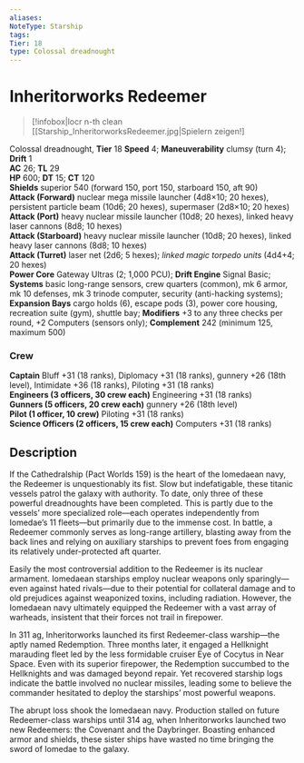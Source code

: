 ```yaml
---
aliases: 
NoteType: Starship
tags: 
Tier: 18
type: Colossal dreadnought 
---
```


# Inheritorworks Redeemer

> [!infobox|locr n-th clean
>  [[Starship_InheritorworksRedeemer.jpg|Spielern zeigen!]
> 
Colossal dreadnought, **Tier** 18 
**Speed** 4; **Maneuverability** clumsy (turn 4); **Drift** 1  
**AC** 26; **TL** 29  
**HP** 600; **DT** 15; **CT** 120  
**Shields** superior 540 (forward 150, port 150, starboard 150, aft 90)  
**Attack (Forward)** nuclear mega missile launcher (4d8×10; 20 hexes), persistent particle beam (10d6; 20 hexes), supermaser (2d8×10; 20 hexes)  
**Attack (Port)** heavy nuclear missile launcher (10d8; 20 hexes), linked heavy laser cannons (8d8; 10 hexes)  
**Attack (Starboard)** heavy nuclear missile launcher (10d8; 20 hexes), linked heavy laser cannons (8d8; 10 hexes)  
**Attack (Turret)** laser net (2d6; 5 hexes); _linked magic torpedo units_ (4d4+4; 20 hexes)  
**Power Core** Gateway Ultras (2; 1,000 PCU); **Drift Engine** Signal Basic; **Systems** basic long-range sensors, crew quarters (common), mk 6 armor, mk 10 defenses, mk 3 trinode computer, security (anti-hacking systems); **Expansion Bays** cargo holds (6), escape pods (3), power core housing, recreation suite (gym), shuttle bay; **Modifiers** +3 to any three checks per round, +2 Computers (sensors only); **Complement** 242 (minimum 125, maximum 500)

### Crew

**Captain** Bluff +31 (18 ranks), Diplomacy +31 (18 ranks), gunnery +26 (18th level), Intimidate +36 (18 ranks), Piloting +31 (18 ranks)  
**Engineers (3 officers, 30 crew each)** Engineering +31 (18 ranks)  
**Gunners (5 officers, 20 crew each)** gunnery +26 (18th level)  
**Pilot (1 officer, 10 crew)** Piloting +31 (18 ranks)  
**Science Officers (2 officers, 15 crew each)** Computers +31 (18 ranks)

## Description

If the Cathedralship (Pact Worlds 159) is the heart of the Iomedaean navy, the Redeemer is unquestionably its fist. Slow but indefatigable, these titanic vessels patrol the galaxy with authority. To date, only three of these powerful dreadnoughts have been completed. This is partly due to the vessels’ more specialized role—each operates independently from Iomedae’s 11 fleets—but primarily due to the immense cost. In battle, a Redeemer commonly serves as long-range artillery, blasting away from the back lines and relying on auxiliary starships to prevent foes from engaging its relatively under-protected aft quarter.  
  
Easily the most controversial addition to the Redeemer is its nuclear armament. Iomedaean starships employ nuclear weapons only sparingly—even against hated rivals—due to their potential for collateral damage and to old prejudices against weaponized toxins, including radiation. However, the Iomedaean navy ultimately equipped the Redeemer with a vast array of warheads, insistent that their forces not trail in firepower.  
  
In 311 ag, Inheritorworks launched its first Redeemer-class warship—the aptly named Redemption. Three months later, it engaged a Hellknight marauding fleet led by the less formidable cruiser Eye of Cocytus in Near Space. Even with its superior firepower, the Redemption succumbed to the Hellknights and was damaged beyond repair. Yet recovered starship logs indicate the battle involved no nuclear missiles, leading some to believe the commander hesitated to deploy the starships’ most powerful weapons.  
  
The abrupt loss shook the Iomedaean navy. Production stalled on future Redeemer-class warships until 314 ag, when Inheritorworks launched two new Redeemers: the Covenant and the Daybringer. Boasting enhanced armor and shields, these sister ships have wasted no time bringing the sword of Iomedae to the galaxy.
